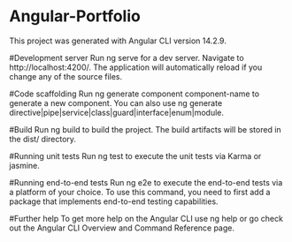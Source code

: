 # Angular-Portfolio
This project was generated with Angular CLI version 14.2.9.

#Development server
Run ng serve for a dev server. Navigate to http://localhost:4200/. The application will automatically reload if you change any of the source files.

#Code scaffolding
Run ng generate component component-name to generate a new component. You can also use ng generate directive|pipe|service|class|guard|interface|enum|module.

#Build
Run ng build to build the project. The build artifacts will be stored in the dist/ directory.

#Running unit tests
Run ng test to execute the unit tests via Karma or jasmine.

#Running end-to-end tests
Run ng e2e to execute the end-to-end tests via a platform of your choice. To use this command, you need to first add a package that implements end-to-end testing capabilities.

#Further help
To get more help on the Angular CLI use ng help or go check out the Angular CLI Overview and Command Reference page.
